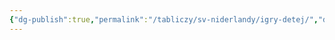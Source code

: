 ```yaml
---
{"dg-publish":true,"permalink":"/tabliczy/sv-niderlandy/igry-detej/","dgPassFrontmatter":true}
---
```



